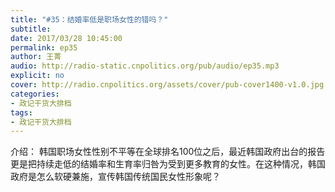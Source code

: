 ```yaml
---
title: "#35：结婚率低是职场女性的错吗？"
subtitle: 
date: 2017/03/28 10:45:00
permalink: ep35
author: 王菁
audio: http://radio-static.cnpolitics.org/pub/audio/ep35.mp3
explicit: no
cover: http://radio.cnpolitics.org/assets/cover/pub-cover1400-v1.0.jpg
categories:
- 政记干货大排档
tags:
- 政记干货大排档
---
```

介绍： 韩国职场女性性别不平等在全球排名100位之后，最近韩国政府出台的报告更是把持续走低的结婚率和生育率归咎为受到更多教育的女性。在这种情况，韩国政府是怎么软硬兼施，宣传韩国传统国民女性形象呢？